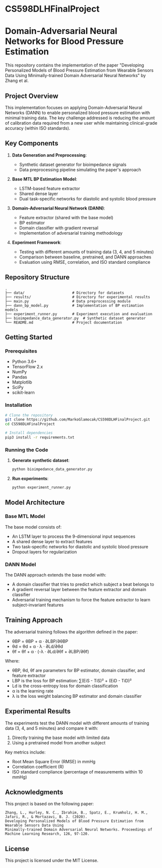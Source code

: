 # CS598DLHFinalProject

# Domain-Adversarial Neural Networks for Blood Pressure Estimation

This repository contains the implementation of the paper "Developing Personalized Models of Blood Pressure Estimation from Wearable Sensors Data Using Minimally-trained Domain Adversarial Neural Networks" by Zhang et al.

## Project Overview

This implementation focuses on applying Domain-Adversarial Neural Networks (DANN) to enable personalized blood pressure estimation with minimal training data. The key challenge addressed is reducing the amount of calibration data required from a new user while maintaining clinical-grade accuracy (within ISO standards).

## Key Components

1. **Data Generation and Preprocessing**:
   - Synthetic dataset generator for bioimpedance signals
   - Data preprocessing pipeline simulating the paper's approach

2. **Base MTL BP Estimation Model**:
   - LSTM-based feature extractor
   - Shared dense layer
   - Dual task-specific networks for diastolic and systolic blood pressure

3. **Domain-Adversarial Neural Network (DANN)**:
   - Feature extractor (shared with the base model)
   - BP estimator
   - Domain classifier with gradient reversal
   - Implementation of adversarial training methodology

4. **Experiment Framework**:
   - Testing with different amounts of training data (3, 4, and 5 minutes)
   - Comparison between baseline, pretrained, and DANN approaches
   - Evaluation using RMSE, correlation, and ISO standard compliance

## Repository Structure

```
.
├── data/                      # Directory for datasets
├── results/                   # Directory for experimental results
├── main.py                    # Data preprocessing module
├── dann_bp_model.py           # Implementation of BP estimation models
├── experiment_runner.py       # Experiment execution and evaluation
├── bioimpedance_data_generator.py  # Synthetic dataset generator
└── README.md                  # Project documentation
```

## Getting Started

### Prerequisites

- Python 3.6+
- TensorFlow 2.x
- NumPy
- Pandas
- Matplotlib
- SciPy
- scikit-learn

### Installation

```bash
# Clone the repository
git clone https://github.com/MarkoGlamocak/CS598DLHFinalProject.git
cd CS598DLHFinalProject

# Install dependencies
pip3 install -r requirements.txt
```

### Running the Code

1. **Generate synthetic dataset**:
   ```bash
   python bioimpedance_data_generator.py
   ```

2. **Run experiments**:
   ```bash
   python experiment_runner.py
   ```

## Model Architecture

### Base MTL Model

The base model consists of:
- An LSTM layer to process the 9-dimensional input sequences
- A shared dense layer to extract features
- Two task-specific networks for diastolic and systolic blood pressure
- Dropout layers for regularization

### DANN Model

The DANN approach extends the base model with:
- A domain classifier that tries to predict which subject a beat belongs to
- A gradient reversal layer between the feature extractor and domain classifier
- Adversarial training mechanism to force the feature extractor to learn subject-invariant features

## Training Approach

The adversarial training follows the algorithm defined in the paper:

- θBP = θBP + α · ∂LBP/∂θBP
- θd = θd + α · λ · ∂Ld/∂θd
- θf = θf + α · (-λ · ∂Ld/∂θf + ∂LBP/∂θf)

Where:
- θBP, θd, θf are parameters for BP estimator, domain classifier, and feature extractor
- LBP is the loss for BP estimation: ∑(EiS - TiS)² + (EiD - TiD)²
- Ld is the cross-entropy loss for domain classification
- α is the learning rate
- λ is the loss weight balancing BP estimator and domain classifier

## Experimental Results

The experiments test the DANN model with different amounts of training data (3, 4, and 5 minutes) and compare it with:
1. Directly training the base model with limited data
2. Using a pretrained model from another subject

Key metrics include:
- Root Mean Square Error (RMSE) in mmHg
- Correlation coefficient (R)
- ISO standard compliance (percentage of measurements within 10 mmHg)

## Acknowledgments

This project is based on the following paper:
```
Zhang, L., Hurley, N. C., Ibrahim, B., Spatz, E., Krumholz, H. M., Jafari, R., & Mortazavi, B. J. (2020). 
Developing Personalized Models of Blood Pressure Estimation from Wearable Sensors Data Using 
Minimally-trained Domain Adversarial Neural Networks. Proceedings of Machine Learning Research, 126, 97-120.
```

## License

This project is licensed under the MIT License.
